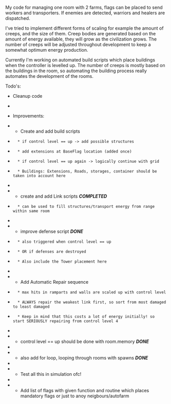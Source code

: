 My code for managing one room with 2 farms, flags can be placed to send workers and transporters. 
If enemies are detected, warriors and healers are dispatched.

I've tried to implement different forms of scaling for example the amount of creeps, and the size of them.
Creep bodies are generated based on the amount of energy available, they will grow as the civilization grows.
The number of creeps will be adjusted throughout development to keep a somewhat optimum energy production.

Currently I'm working on automated build scripts which place buildings when the controller is levelled up.
The number of creeps is mostly based on the buildings in the room, so automating the building process really automates the development of the rooms.

Todo's:

* Cleanup code
* 

* Improvements:
*   -   Create and add build scripts
*       * if control level == up -> add possible structures
*       * add extensions at BaseFlag location (added once)
*       * if control level == up again -> logically continue with grid
*       * Buildings: Extensions, Roads, storages, container should be taken into account here
*
*   -   create and add Link scripts ***COMPLETED***
*       * can be used to fill structures/transport energy from range within same room
*
*   -   improve defense script ***DONE***
*       * also triggered when control level == up 
*       * OR if defenses are destroyed
*       * Also include the Tower placement here
*
*   -   Add Automatic Repair sequence
*       * max hits in ramparts and walls are scaled up with control level
*       * ALWAYS repair the weakest link first, so sort from most damaged to least damaged
*       * Keep in mind that this costs a lot of energy initially! so start SERIOUSLY repairing from control level 4       
*
*   - control level == up should be done with room.memory ***DONE***
*
*   - also add for loop, looping through rooms with spawns ***DONE***
*
*   - Test all this in simulation ofc!
*
*   - Add list of flags with given function and routine which places mandatory flags or just to anoy neigbours/autofarm
